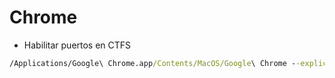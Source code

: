 # Chrome


- Habilitar puertos en CTFS

```cmd
/Applications/Google\ Chrome.app/Contents/MacOS/Google\ Chrome --explicitly-allowed-ports=5000,6000,7000,6666
```

